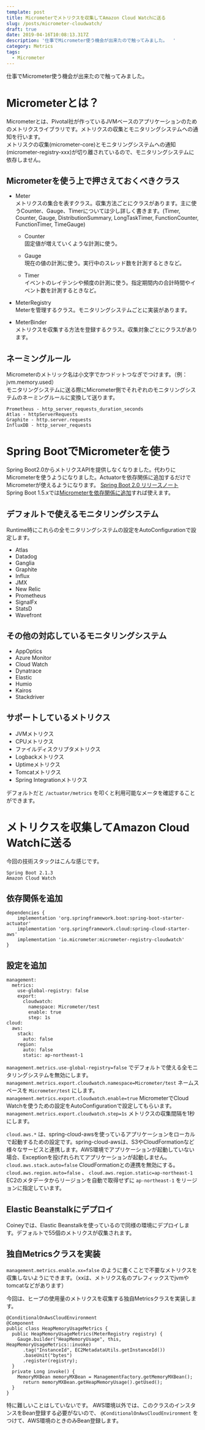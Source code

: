 ```yaml
---
template: post
title: Micrometerでメトリクスを収集してAmazon Cloud Watchに送る
slug: /posts/micrometer-cloudwatch/
draft: true
date: 2019-04-16T10:08:13.317Z
description: '仕事でMicrometer使う機会が出来たので触ってみました。  '
category: Metrics
tags:
  - Micrometer
---
```

仕事でMicrometer使う機会が出来たので触ってみました。  

# Micrometerとは？
Micrometerとは、Pivotal社が作っているJVMベースのアプリケーションのためのメトリクスライブラリです。メトリクスの収集とモニタリングシステムへの通知を行います。  
メトリスクの収集(micrometer-core)とモニタリングシステムへの通知(micrometer-registry-xxx)が切り離されているので、モニタリングシステムに依存しません。

## Micrometerを使う上で押さえておくべきクラス
- Meter  
メトリクスの集合を表すクラス。収集方法ごとにクラスがあります。主に使うCounter、Gauge、Timerについては少し詳しく書きます。(Timer, Counter, Gauge, DistributionSummary, LongTaskTimer, FunctionCounter, FunctionTimer, TimeGauge)  
  - Counter    
    固定値が増えていくような計測に使う。  

  - Gauge  
    現在の値の計測に使う。実行中のスレッド数を計測するときなど。  

  - Timer  
    イベントのレイテンシや頻度の計測に使う。指定期間内の合計時間やイベント数を計測するときなど。

- MeterRegistry  
Meterを管理するクラス。モニタリングシステムごとに実装があります。  

- MeterBinder  
メトリクスを収集する方法を登録するクラス。収集対象ごとにクラスがあります。  

## ネーミングルール
Micrometerのメトリック名は小文字でかつドットつなぎでつけます。（例：jvm.memory.used）  
モニタリングシステムに送る際にMicrometer側でそれぞれのモニタリングシステムのネーミングルールに変換して送ります。

```
Prometheus - http_server_requests_duration_seconds
Atlas - httpServerRequests
Graphite - http.server.requests
InfluxDB - http_server_requests
```

# Spring BootでMicrometerを使う
Spring Boot2.0からメトリクスAPIを提供しなくなりました。代わりにMicrometerを使うようになりました。Actuatorを依存関係に追加するだけでMicrometerが使えるようになります。
[Spring Boot 2.0 リリースノート](https://github.com/spring-projects/spring-boot/wiki/Spring-Boot-2.0-Release-Notes#micrometer)  
Spring Boot 1.5.xでは[Micrometerを依存関係に追加](https://micrometer.io/docs/ref/spring/1.5)すれば使えます。  

## デフォルトで使えるモニタリングシステム
Runtime時にこれらの全モニタリングシステムの設定をAutoConfigurationで設定します。

- Atlas
- Datadog
- Ganglia
- Graphite
- Influx
- JMX
- New Relic
- Prometheus
- SignalFx
- StatsD
- Wavefront

## その他の対応しているモニタリングシステム
- AppOptics
- Azure Monitor
- Cloud Watch
- Dynatrace
- Elastic
- Humio
- Kairos
- Stackdriver

## サポートしているメトリクス
- JVMメトリクス
- CPUメトリクス
- ファイルディスクリプタメトリクス
- Logbackメトリクス
- Uptimeメトリクス
- Tomcatメトリクス
- Spring Integrationメトリクス

デフォルトだと `/actuator/metrics` を叩くと利用可能なメータを確認することができます。  

# メトリクスを収集してAmazon Cloud Watchに送る
今回の技術スタックはこんな感じです。
```
Spring Boot 2.1.3
Amazon Cloud Watch
```

## 依存関係を追加
```
dependencies {
    implementation 'org.springframework.boot:spring-boot-starter-actuator'
    implementation 'org.springframework.cloud:spring-cloud-starter-aws'
    implementation 'io.micrometer:micrometer-registry-cloudwatch'
}
```

## 設定を追加
```
management:
  metrics:
    use-global-registry: false
    export:
      cloudwatch:
        namespace: Micrometer/test
        enable: true
        step: 1s
cloud:
  aws:
    stack:
      auto: false
    region:
      auto: false
      static: ap-northeast-1
```

`management.metrics.use-global-registry=false` でデフォルトで使える全モニタリングシステムを無効にします。  
`management.metrics.export.cloudwatch.namespace=Micrometer/test` ネームスペースを `Micrometer/test` にします。  
`management.metrics.export.cloudwatch.enable=true` MicrometerでCloud Watchを使うための設定をAutoConfigurationで設定してもらいます。  
`management.metrics.export.cloudwatch.step=1s` メトリクスの収集間隔を1秒にします。  

`cloud.aws.*` は、spring-cloud-awsを使っているアプリケーションをローカルで起動するための設定です。spring-cloud-awsは、S3やCloudFormationなど様々なサービスと連携します。AWS環境でアプリケーションが起動していない場合、Exceptionを投げれられてアプリケーションが起動しません。  
`cloud.aws.stack.auto=false` CloudFormationとの連携を無効にする。  
`cloud.aws.region.auto=false` 、 `cloud.aws.region.static=ap-northeast-1` EC2のメタデータからリージョンを自動で取得せずに `ap-northeast-1` をリージョンに指定しています。  

## Elastic Beanstalkにデプロイ
Coineyでは、Elastic Beanstalkを使っているので同様の環境にデプロイします。デフォルトで55個のメトリクスが収集されます。

## 独自Metricsクラスを実装
`management.metrics.enable.xx=false` のように書くことで不要なメトリクスを収集しないようにできます。（xxは、メトリクス名のプレフィックスでjvmやtomcatなどがあります）  

今回は、ヒープの使用量のメトリクスを収集する独自Metricsクラスを実装します。

```
@ConditionalOnAwsCloudEnvironment
@Component
public class HeapMemoryUsageMetrics {
  public HeapMemoryUsageMetrics(MeterRegistry registry) {
    Gauge.builder("HeapMemoryUsage", this, HeapMemoryUsageMetrics::invoke)
      .tag("InstanceId", EC2MetadataUtils.getInstanceId())
      .baseUnit("bytes")
      .register(registry);
  }
  private Long invoke() {
    MemoryMXBean memoryMXBean = ManagementFactory.getMemoryMXBean();
      return memoryMXBean.getHeapMemoryUsage().getUsed();
  }
}
```

特に難しいことはしていないです。 AWS環境以外では、このクラスのインスタンスをBean登録する必要がないので、 `@ConditionalOnAwsCloudEnvironment` をつけて、AWS環境のときのみBean登録します。
